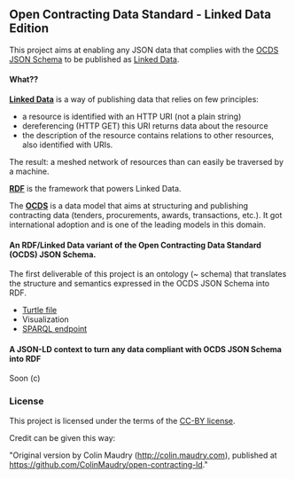 ## Open Contracting Data Standard - Linked Data Edition

This project aims at enabling any JSON data that complies with the [OCDS JSON Schema](http://standard.open-contracting.org/latest/en/schema/) to be published as [Linked Data](https://www.w3.org/standards/semanticweb/data).

#### What??

**[Linked Data](https://www.w3.org/standards/semanticweb/data)** is a way of publishing data that relies on few principles:

- a resource is identified with an HTTP URI (not a plain string)
- dereferencing (HTTP GET) this URI returns data about the resource
- the description of the resource contains relations to other resources, also identified with URIs.

The result: a meshed network of resources than can easily be traversed by a machine.

**[RDF](https://www.w3.org/TR/2014/NOTE-rdf11-primer-20140225/#section-Introduction)** is the framework that powers Linked Data.

The **[OCDS](http://standard.open-contracting.org/latest/en/)** is a data model that aims at structuring and publishing contracting data (tenders, procurements, awards, transactions, etc.). It got international adoption and is one of the leading models in this domain.


#### An RDF/Linked Data variant of the Open Contracting Data Standard (OCDS) JSON Schema.

The first deliverable of this project is an ontology (~ schema) that translates the structure and semantics expressed in the OCDS JSON Schema into RDF.

- [Turtle file](ontology/ocds.ttl)
- Visualization
- [SPARQL endpoint](dydra.com/colin-maudry/ocds/sparql)

#### A JSON-LD context to turn any data compliant with OCDS JSON Schema into RDF

Soon (c)

### License

This project is licensed under the terms of the [CC-BY license](https://creativecommons.org/licenses/by/2.0/).

Credit can be given this way:

"Original version by Colin Maudry (http://colin.maudry.com), published at https://github.com/ColinMaudry/open-contracting-ld."
